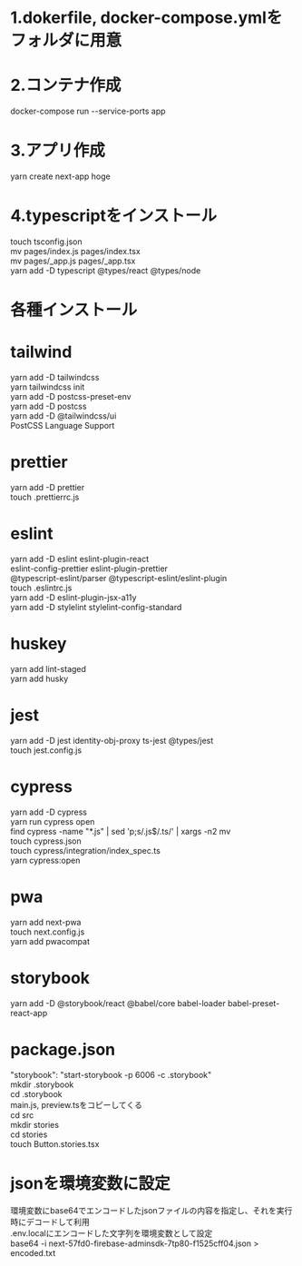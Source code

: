 # 1.dokerfile, docker-compose.ymlをフォルダに用意
# 2.コンテナ作成
docker-compose run --service-ports app
# 3.アプリ作成
yarn create next-app hoge
# 4.typescriptをインストール
touch tsconfig.json  
mv pages/index.js pages/index.tsx  
mv pages/_app.js pages/_app.tsx  
yarn add -D typescript @types/react @types/node
# 各種インストール
# tailwind
yarn add -D tailwindcss  
yarn tailwindcss init  
yarn add -D postcss-preset-env  
yarn add -D postcss  
yarn add -D @tailwindcss/ui  
PostCSS Language Support
# prettier
yarn add -D prettier  
touch .prettierrc.js
# eslint
yarn add -D eslint eslint-plugin-react \
eslint-config-prettier eslint-plugin-prettier \
@typescript-eslint/parser @typescript-eslint/eslint-plugin  
touch .eslintrc.js  
yarn add -D eslint-plugin-jsx-a11y  
yarn add -D stylelint stylelint-config-standard
# huskey
yarn add lint-staged  
yarn add husky
# jest
yarn add -D jest identity-obj-proxy ts-jest @types/jest  
touch jest.config.js
# cypress
yarn add -D cypress  
yarn run cypress open  
find cypress -name "*.js" | sed 'p;s/.js$/.ts/' | xargs -n2 mv  
touch cypress.json  
touch cypress/integration/index_spec.ts  
yarn cypress:open
# pwa
yarn add next-pwa  
touch next.config.js  
yarn add pwacompat
# storybook
yarn add -D @storybook/react @babel/core babel-loader babel-preset-react-app
# package.json
"storybook": "start-storybook -p 6006 -c .storybook"  
mkdir .storybook  
cd .storybook  
main.js, preview.tsをコピーしてくる  
cd src  
mkdir stories  
cd stories  
touch Button.stories.tsx  
# jsonを環境変数に設定
環境変数にbase64でエンコードしたjsonファイルの内容を指定し、それを実行時にデコードして利用  
.env.localにエンコードした文字列を環境変数として設定  
base64 -i next-57fd0-firebase-adminsdk-7tp80-f1525cff04.json > encoded.txt